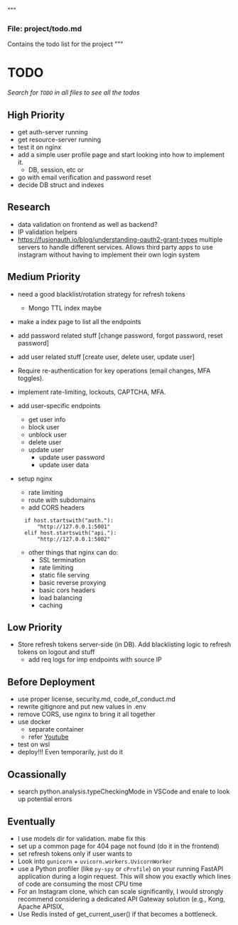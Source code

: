 """

### File: **project/todo.md**

Contains the todo list for the project
"""

# TODO

_Search for `TODO` in all files to see all the todos_

## High Priority

- get auth-server running
- get resource-server running
- test it on nginx
- add a simple user profile page and start looking into how to implement it.
  - DB, session, etc
    or
- go with email verification and password reset
- decide DB struct and indexes

## Research

- data validation on frontend as well as backend?
- IP validation helpers
- https://fusionauth.io/blog/understanding-oauth2-grant-types multiple servers to handle different services. Allows third party apps to use instagram without having to implement their own login system

## Medium Priority

- need a good blacklist/rotation strategy for refresh tokens
  - Mongo TTL index maybe
- make a index page to list all the endpoints
- add password related stuff [change password, forgot password, reset password]
- add user related stuff [create user, delete user, update user]
- Require re-authentication for key operations (email changes, MFA toggles).
- implement rate-limiting, lockouts, CAPTCHA, MFA.
- add user-specific endpoints
  - get user info
  - block user
  - unblock user
  - delete user
  - update user
    - update user password
    - update user data
- setup nginx

  - rate limiting
  - route with subdomains
  - add CORS headers

  ```
    if host.startswith("auth."):
        "http://127.0.0.1:5001"
    elif host.startswith("api."):
        "http://127.0.0.1:5002"
  ```

  - other things that nginx can do:
    - SSL termination
    - rate limiting
    - static file serving
    - basic reverse proxying
    - basic cors headers
    - load balancing
    - caching

## Low Priority

- Store refresh tokens server-side (in DB). Add blacklisting logic to refresh tokens on logout and stuff
  - add req logs for imp endpoints with source IP

## Before Deployment

- use proper license, security.md, code_of_conduct.md
- rewrite gitignore and put new values in .env
- remove CORS, use nginx to bring it all together
- use docker
  - separate container
  - refer [Youtube](youtube.com/watch?v=DQdB7wFEygo)
- test on wsl
- deploy!!! Even temporarily, just do it

## Ocassionally

- search python.analysis.typeCheckingMode in VSCode and enale to look up potential errors

## Eventually

- I use models dir for validation. mabe fix this
- set up a common page for 404 page not found (do it in the frontend)
- set refresh tokens only if user wants to
- Look into `gunicorn` + `uvicorn.workers.UvicornWorker`
- use a Python profiler (like `py-spy` or `cProfile`) on your running FastAPI application during a login request. This will show you exactly which lines of code are consuming the most CPU time
- For an Instagram clone, which can scale significantly, I would strongly recommend considering a dedicated API Gateway solution (e.g., Kong, Apache APISIX,
- Use Redis insted of get_current_user() if that becomes a bottleneck.
